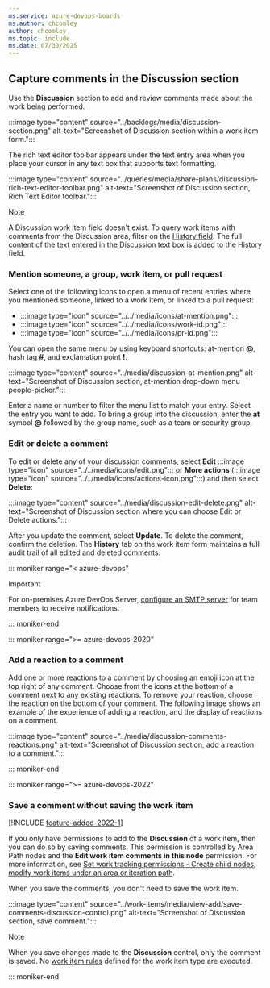 ```yaml
---
ms.service: azure-devops-boards
ms.author: chcomley
author: chcomley
ms.topic: include
ms.date: 07/30/2025
---
```


## Capture comments in the Discussion section 

Use the **Discussion** section to add and review comments made about the work being performed.

:::image type="content" source="../backlogs/media/discussion-section.png" alt-text="Screenshot of Discussion section within a work item form.":::

The rich text editor toolbar appears under the text entry area when you place your cursor in any text box that supports text formatting.

:::image type="content" source="../queries/media/share-plans/discussion-rich-text-editor-toolbar.png" alt-text="Screenshot of Discussion section, Rich Text Editor toolbar.":::  

> [!NOTE]  
> A Discussion work item field doesn't exist. To query work items with comments from the Discussion area, filter on the [History field](../queries/history-and-auditing.md). The full content of the text entered in the Discussion text box is added to the History field.

### Mention someone, a group, work item, or pull request

Select one of the following icons to open a menu of recent entries where you mentioned someone, linked to a work item, or linked to a pull request:

- :::image type="icon" source="../../media/icons/at-mention.png":::
- :::image type="icon" source="../../media/icons/work-id.png":::
- :::image type="icon" source="../../media/icons/pr-id.png":::

You can open the same menu by using keyboard shortcuts: at-mention **@**, hash tag **#**, and exclamation point **!**.

:::image type="content" source="../media/discussion-at-mention.png" alt-text="Screenshot of Discussion section, at-mention drop-down menu people-picker.":::

Enter a name or number to filter the menu list to match your entry. Select the entry you want to add. To bring a group into the discussion, enter the **at** symbol **@** followed by the group name, such as a team or security group.

### Edit or delete a comment

To edit or delete any of your discussion comments, select **Edit** :::image type="icon" source="../../media/icons/edit.png"::: or **More actions** (:::image type="icon" source="../../media/icons/actions-icon.png":::) and then select **Delete**:

:::image type="content" source="../media/discussion-edit-delete.png" alt-text="Screenshot of Discussion section where you can choose Edit or Delete actions.":::

After you update the comment, select **Update**. To delete the comment, confirm the deletion. The **History** tab on the work item form maintains a full audit trail of all edited and deleted comments.

::: moniker range="< azure-devops"

> [!IMPORTANT]  
> For on-premises Azure DevOps Server, [configure an SMTP server](/azure/devops/server/admin/setup-customize-alerts) for team members to receive notifications.

::: moniker-end

::: moniker range=">= azure-devops-2020"

### Add a reaction to a comment

Add one or more reactions to a comment by choosing an emoji icon at the top right of any comment. Choose from the icons at the bottom of a comment next to any existing reactions. To remove your reaction, choose the reaction on the bottom of your comment. The following image shows an example of the experience of adding a reaction, and the display of reactions on a comment.

:::image type="content" source="../media/discussion-comments-reactions.png" alt-text="Screenshot of Discussion section, add a reaction to a comment.":::  

::: moniker-end

::: moniker range=">= azure-devops-2022"

### Save a comment without saving the work item

[!INCLUDE [feature-added-2022-1](../../includes/feature-added-2022-1.md)]

If you only have permissions to add to the **Discussion** of a work item, then you can do so by saving comments. This permission is controlled by Area Path nodes and the **Edit work item comments in this node** permission. For more information, see [Set work tracking permissions - Create child nodes, modify work items under an area or iteration path](../../organizations/security/set-permissions-access-work-tracking.md#set-permissions-area-path).

When you save the comments, you don't need to save the work item.  

:::image type="content" source="../work-items/media/view-add/save-comments-discussion-control.png" alt-text="Screenshot of Discussion section, save comment.":::  

> [!NOTE]
> When you save changes made to the **Discussion** control, only the comment is saved. No [work item rules](../../organizations/settings/work/rule-reference.md) defined for the work item type are executed.

::: moniker-end
